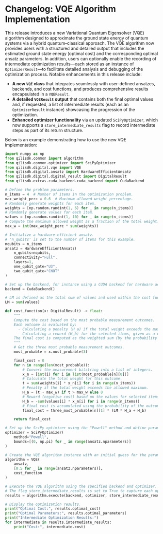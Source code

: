 # Changelog: VQE Algorithm Implementation

This release introduces a new Variational Quantum Eigensolver (VQE) algorithm designed to approximate the ground state energy of quantum systems via a hybrid quantum–classical approach. The VQE algorithm now provides users with a structured and detailed output that includes the estimated ground state energy (optimal cost) and the corresponding optimal ansatz parameters. In addition, users can optionally enable the recording of intermediate optimization results—each stored as an instance of `OptimizerResult`—to facilitate detailed analysis and debugging of the optimization process. Notable enhancements in this release include:
- **A new `VQE` class** that integrates seamlessly with user-defined ansatzes, backends, and cost functions, and produces comprehensive results encapsulated in a `VQEResult`.
- **A detailed `VQEResult` output** that contains both the final optimal values and, if requested, a list of intermediate results (each as an `OptimizerResult` instance) showcasing the progression of the optimization.
- **Enhanced optimizer functionality** via an updated `SciPyOptimizer`, which now supports a `store_intermediate_results` flag to record intermediate steps as part of its return structure.

Below is an example demonstrating how to use the new VQE implementation:

```python
import numpy as np
from qilisdk.common import algorithm
from qilisdk.common.optimizer import SciPyOptimizer
from qilisdk.digital.vqe import VQE
from qilisdk.digital.ansatz import HardwareEfficientAnsatz
from qilisdk.digital.digital_result import DigitalResult
from qilisdk.extras.cuda_backend.cuda_backend import CudaBackend

# Define the problem parameters.
n_items = 4  # Number of items in the optimization problem.
max_weight_perc = 0.6  # Maximum allowed weight percentage.
# Randomly generate weights for each item.
weights = [np.random.randint(1, 5) for _ in range(n_items)]
# Randomly generate values for each item.
values = [np.random.randint(1, 10) for _ in range(n_items)]
# Compute the maximum allowed weight as a fraction of the total weight.
max_w = int(max_weight_perc * sum(weights))

# Initialize a hardware-efficient ansatz.
# 'n_qubits' is set to the number of items for this example.
nqubits = n_items
ansatz = HardwareEfficientAnsatz(
    n_qubits=nqubits,
    connectivity="Full",
    layers=1,
    one_qubit_gate="U3",
    two_qubit_gate="CNOT"
)

# Set up the backend, for instance using a CUDA backend for hardware acceleration.
backend = CudaBackend()

# LM is defined as the total sum of values and used within the cost function.
LM = sum(values)

def cost_function(x: DigitalResult) -> float:
    """
    Compute the cost based on the most probable measurement outcomes.
    Each outcome is evaluated by:
      - Calculating a penalty (H_a) if the total weight exceeds the maximum allowed weight.
      - Calculating a reward (H_b) for the selected items, given as a negative cost.
    The final cost is computed as the weighted sum (by the probability of each outcome) of these contributions.
    """
    # Get the three most probable measurement outcomes.
    most_probable = x.most_probable(3)

    final_cost = 0
    for n in range(len(most_probable)):
        # Convert the measurement bitstring into a list of integers.
        x_n = [int(i) for i in list(most_probable[n][0])]
        # Calculate the total weight for this outcome.
        t = sum(weights[i] * x_n[i] for i in range(n_items))
        # Penalty if the total weight exceeds the allowed maximum.
        H_a = (t - max_w) if t > max_w else 0
        # Reward (negative cost) based on the values for selected items.
        H_b = -sum(values[i] * x_n[i] for i in range(n_items))
        # Final cost is accumulated using the probability of the outcome.
        final_cost = three_most_probable[n][1] * (LM * H_a + H_b)

    return final_cost

# Set up the SciPy optimizer using the "Powell" method and define parameter bounds.
optimizer = SciPyOptimizer(
    method="Powell",
    bounds=[(0, np.pi) for _ in range(ansatz.nparameters)]
)

# Create the VQE algorithm instance with an initial guess for the parameters.
algorithm = VQE(
    ansatz,
    [0.5 for _ in range(ansatz.nparameters)],
    cost_function
)

# Execute the VQE algorithm using the specified backend and optimizer.
# The flag store_intermediate_results is set to True to capture each optimization step.
results = algorithm.execute(backend, optimizer, store_intermediate_results=True)

# Display the optimization results.
print("Optimal Cost:", results.optimal_cost)
print("Optimal Parameters:", results.optimal_parameters)
print("Intermediate Optimization Results:")
for intermediate in results.intermediate_results:
    print("Cost:", intermediate.cost)
```
